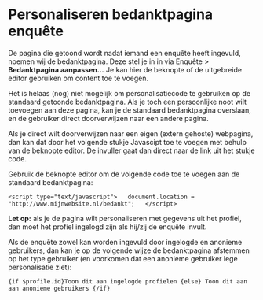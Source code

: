# Personaliseren bedanktpagina enquête
De pagina die getoond wordt nadat iemand een enquête heeft ingevuld,
noemen wij de bedanktpagina. Deze stel je in in via Enquête \>
**Bedanktpagina aanpassen...** Je kan hier de beknopte of de uitgebreide
editor gebruiken om content toe te voegen.

Het is helaas (nog) niet mogelijk om personalisatiecode te gebruiken op
de standaard getoonde bedanktpagina. Als je toch een persoonlijke noot
wilt toevoegen aan deze pagina, kan je de standaard bedanktpagina
overslaan, en de gebruiker direct doorverwijzen naar een andere pagina.

Als je direct wilt doorverwijzen naar een eigen (extern gehoste)
webpagina, dan kan dat door het volgende stukje Javascipt toe te voegen
met behulp van de beknopte editor. De invuller gaat dan direct naar de
link uit het stukje code.

Gebruik de beknopte editor om de volgende code toe te voegen aan de
standaard bedanktpagina:

`<script type="text/javascript">   document.location = "http://www.mijnwebsite.nl/bedankt";   </script>`

**Let op:** als je de pagina wilt personaliseren met gegevens uit het
profiel, dan moet het profiel ingelogd zijn als hij/zij de enquête
invult.

Als de enquête zowel kan worden ingevuld door ingelogde en anonieme
gebruikers, dan kan je op de volgende wijze de bedanktpagina afstemmen
op het type gebruiker (en voorkomen dat een anonieme gebruiker lege
personalisatie ziet):

`{if $profile.id}Toon dit aan ingelogde profielen {else} Toon dit aan aan anonieme gebruikers {/if}`
